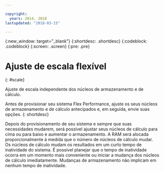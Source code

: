 ```yaml
---

copyright:
  years: 2014, 2018
lastupdated: "2018-03-15"

---
```


<!-- Attribute definitions --> 
{:new_window: target="_blank"}
{:shortdesc: .shortdesc}
{:codeblock: .codeblock}
{:screen: .screen}
{:pre: .pre}

# Ajuste de escala flexível
{: #scale}

Ajuste de escala independente dos núcleos de armazenamento e de cálculo.

Antes de provisionar seu sistema Flex Performance, ajuste os seus núcleos de armazenamento e de cálculo antecipados e,
em seguida, envie suas opções.
{: shortdesc}

Depois do provisionamento de seu sistema e sempre que suas necessidades mudarem, será possível ajustar seus
núcleos de cálculo para cima ou para baixo e aumentar o armazenamento. A RAM será alocada proporcionalmente à medida que o número
de núcleos de cálculo mudar. Os núcleos de cálculo mudam os resultados em um curto tempo de inatividade do sistema. É possível
planejar que o tempo de inatividade ocorra em um momento mais conveniente ou iniciar a mudança dos núcleos de cálculo imediatamente. 
Mudanças de armazenamento não implicam em nenhum tempo de inatividade. 
